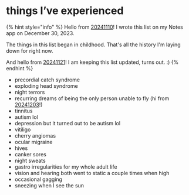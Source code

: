 # things I’ve experienced

{% hint style="info" %}
Hello from [20241110](../../../2024/11/10.md)! I wrote this list on my Notes app on December 30, 2023.

The things in this list began in childhood. That's all the history I'm laying down for right now.

And hello from [20241121](../../../2024/11/21.md)! I am keeping this list updated, turns out. :)
{% endhint %}

* precordial catch syndrome
* exploding head syndrome
* night terrors
* recurring dreams of being the only person unable to fly (hi from [20241203](../../../2024/12/03.md)!)
* tinnitus
* autism lol
* depression but it turned out to be autism lol
* vitiligo
* cherry angiomas
* ocular migraine
* hives
* canker sores
* night sweats
* gastro irregularities for my whole adult life
* vision and hearing both went to static a couple times when high
* occasional gagging
* sneezing when I see the sun
